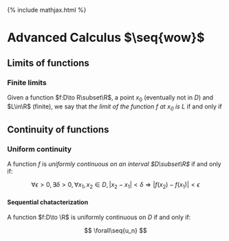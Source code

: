 ---
---
{% include mathjax.html %}
<div id="mathjax-preamble" style="display:none;">
$$
\newcommand{\seq}[1]{\left\{#1\right}}
\newcommand{\Z}{\mathbb Z}
\newcommand{\R}{\mathbb R}
$$
</div>

# Advanced Calculus $\seq{wow}$

## Limits of functions <!-- 4 -->

### Finite limits <!-- 4.1 -->

Given a function $f:D\to R\subset\R$, a point $x_0$ (eventually not in $D$) and $L\in\R$ (finite), we say that *the limit of the function $f$ at $x_0$ is $L$* if and only if

## Continuity of functions <!-- 5 -->

### Uniform continuity <!-- 5.3 -->

A function $f$ is *uniformly continuous on an interval $D\subset\R$* if and only if:

$$
\forall\epsilon>0,
\exists\delta>0,
\forall x_1,x_2\in D,
|x_2-x_1|<\delta \Rightarrow
|f(x_2)-f(x_1)|<\epsilon
$$

#### Sequential chatacterization

A function $f:D\to \R$ is uniformly continuous on $D$ if and only if:

$$
\forall\seq{u_n}
$$
